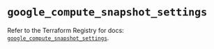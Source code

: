 # `google_compute_snapshot_settings`

Refer to the Terraform Registry for docs: [`google_compute_snapshot_settings`](https://registry.terraform.io/providers/hashicorp/google-beta/6.50.0/docs/resources/google_compute_snapshot_settings).
